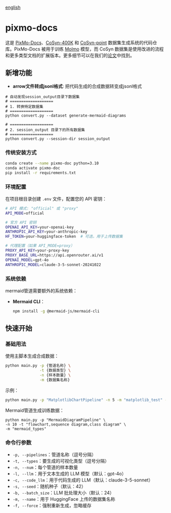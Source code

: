 [english](README_en.md)
# pixmo-docs

这是 [PixMo-Docs](https://huggingface.co/datasets/allenai/pixmo-docs)、[CoSyn-400K](https://huggingface.co/datasets/allenai/CoSyn-400K) 和 [CoSyn-point](https://huggingface.co/datasets/allenai/CoSyn-point) 数据集生成系统的代码仓库。PixMo-Docs 被用于训练 [Molmo](https://arxiv.org/abs/2409.17146) 模型，而 CoSyn 数据集是使用改进的流程和更多类型文档的扩展版本。更多细节可以在我们的[论文](https://arxiv.org/pdf/2502.14846)中找到。

## 新增功能
- **arrow文件转成jsonl格式**: 把代码生成的合成数据转变成jsonl格式
```shell
# 自动发现session_output目录下数据集
# ===================
# 1. 转换特定数据集
# ===================
python convert.py --dataset generate-mermaid-diagrams

# ===================
# 2. session_output 目录下的所有数据集
# ===================
python convert.py --session-dir session_output
```

### 传统安装方式

```bash
conda create --name pixmo-doc python=3.10
conda activate pixmo-doc
pip install -r requirements.txt
```

### 环境配置

在项目根目录创建 `.env` 文件，配置您的 API 密钥：

```bash
# API 模式: "official" 或 "proxy"
API_MODE=official

# 官方 API 密钥
OPENAI_API_KEY=your-openai-key
ANTHROPIC_API_KEY=your-anthropic-key
HF_TOKEN=your-huggingface-token  # 可选，用于上传数据集

# 代理配置（如果 API_MODE=proxy）
PROXY_API_KEY=your-proxy-key
PROXY_BASE_URL=https://api.openrouter.ai/v1
OPENAI_MODEL=gpt-4o
ANTHROPIC_MODEL=claude-3-5-sonnet-20241022
```

### 系统依赖

mermaid管道需要额外的系统依赖：

- **Mermaid CLI**：
   ```bash
   npm install -g @mermaid-js/mermaid-cli
   ```

## 快速开始

### 基础用法

使用主脚本生成合成数据：

```bash
python main.py -p {管道名称} \
               -t {数据类型} \
               -n {样本数量} \
               -m {数据集名称}
```

示例：
```bash
python main.py -p "MatplotlibChartPipeline" -n 5 -m "matplotlib_test" -t "bar chart"
```


Mermaid管道生成训练数据：
```shell
python main.py -p "MermaidDiagramPipeline" \
-n 10 -t "flowchart,sequence diagram,class diagram" \
-m "mermaid_types"
```


### 命令行参数

- `-p, --pipelines`：管道名称（逗号分隔）
- `-t, --types`：要生成的可视化类型（逗号分隔）
- `-n, --num`：每个管道的样本数量
- `-l, --llm`：用于文本生成的 LLM 模型（默认：gpt-4o）
- `-c, --code_llm`：用于代码生成的 LLM（默认：claude-3-5-sonnet）
- `-s, --seed`：随机种子（默认：42）
- `-b, --batch_size`：LLM 批处理大小（默认：24）
- `-m, --name`：用于 HuggingFace 上传的数据集名称
- `-f, --force`：强制重新生成，忽略缓存

